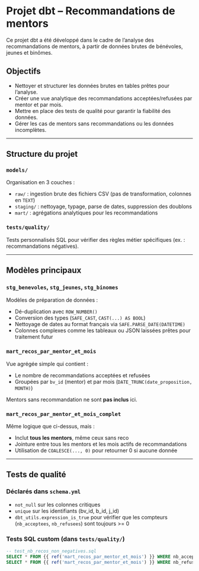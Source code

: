 # Projet dbt – Recommandations de mentors

Ce projet dbt a été développé dans le cadre de l’analyse des recommandations de mentors, à partir de données brutes de bénévoles, jeunes et binômes.

## Objectifs

- Nettoyer et structurer les données brutes en tables prêtes pour l’analyse.
- Créer une vue analytique des recommandations acceptées/refusées par mentor et par mois.
- Mettre en place des tests de qualité pour garantir la fiabilité des données.
- Gérer les cas de mentors sans recommandations ou les données incomplètes.

---

## Structure du projet

### `models/`

Organisation en 3 couches :

- `raw/` : ingestion brute des fichiers CSV (pas de transformation, colonnes en `TEXT`)
- `staging/` : nettoyage, typage, parse de dates, suppression des doublons
- `mart/` : agrégations analytiques pour les recommandations

### `tests/quality/`

Tests personnalisés SQL pour vérifier des règles métier spécifiques (ex. : recommandations négatives).

---

## Modèles principaux

### `stg_benevoles`, `stg_jeunes`, `stg_binomes`

Modèles de préparation de données :

- Dé-duplication avec `ROW_NUMBER()`
- Conversion des types (`SAFE_CAST`, `CAST(...) AS BOOL`)
- Nettoyage de dates au format français via `SAFE.PARSE_DATE(DATETIME)`
- Colonnes complexes comme les tableaux ou JSON laissées prêtes pour traitement futur

### `mart_recos_par_mentor_et_mois`

Vue agrégée simple qui contient :

- Le nombre de recommandations acceptées et refusées
- Groupées par `bv_id` (mentor) et par mois (`DATE_TRUNC(date_proposition, MONTH)`)

Mentors sans recommandation ne sont **pas inclus** ici.

### `mart_recos_par_mentor_et_mois_complet`

Même logique que ci-dessus, mais :

- Inclut **tous les mentors**, même ceux sans reco
- Jointure entre tous les mentors et les mois actifs de recommandations
- Utilisation de `COALESCE(..., 0)` pour retourner 0 si aucune donnée

---

## Tests de qualité

### Déclarés dans `schema.yml`

- `not_null` sur les colonnes critiques
- `unique` sur les identifiants (bv_id, b_id, j_id)
- `dbt_utils.expression_is_true` pour vérifier que les compteurs (`nb_acceptees`, `nb_refusees`) sont toujours >= 0

### Tests SQL custom (dans `tests/quality/`)

```sql
-- test_nb_recos_non_negatives.sql
SELECT * FROM {{ ref('mart_recos_par_mentor_et_mois') }} WHERE nb_acceptees < 0;
SELECT * FROM {{ ref('mart_recos_par_mentor_et_mois') }} WHERE nb_refusees < 0;
```
